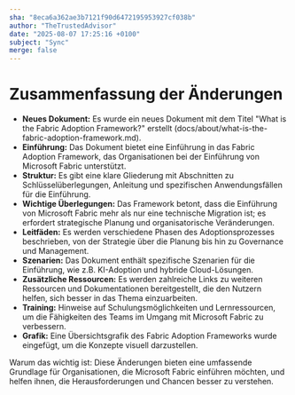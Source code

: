 ```yaml
---
sha: "8eca6a362ae3b7121f90d6472195953927cf038b"
author: "TheTrustedAdvisor"
date: "2025-08-07 17:25:16 +0100"
subject: "Sync"
merge: false
---
```


# Zusammenfassung der Änderungen

- **Neues Dokument:** Es wurde ein neues Dokument mit dem Titel "What is the Fabric Adoption Framework?" erstellt (docs/about/what-is-the-fabric-adoption-framework.md).
- **Einführung:** Das Dokument bietet eine Einführung in das Fabric Adoption Framework, das Organisationen bei der Einführung von Microsoft Fabric unterstützt.
- **Struktur:** Es gibt eine klare Gliederung mit Abschnitten zu Schlüsselüberlegungen, Anleitung und spezifischen Anwendungsfällen für die Einführung.
- **Wichtige Überlegungen:** Das Framework betont, dass die Einführung von Microsoft Fabric mehr als nur eine technische Migration ist; es erfordert strategische Planung und organisatorische Veränderungen.
- **Leitfäden:** Es werden verschiedene Phasen des Adoptionsprozesses beschrieben, von der Strategie über die Planung bis hin zu Governance und Management.
- **Szenarien:** Das Dokument enthält spezifische Szenarien für die Einführung, wie z.B. KI-Adoption und hybride Cloud-Lösungen.
- **Zusätzliche Ressourcen:** Es werden zahlreiche Links zu weiteren Ressourcen und Dokumentationen bereitgestellt, die den Nutzern helfen, sich besser in das Thema einzuarbeiten.
- **Training:** Hinweise auf Schulungsmöglichkeiten und Lernressourcen, um die Fähigkeiten des Teams im Umgang mit Microsoft Fabric zu verbessern.
- **Grafik:** Eine Übersichtsgrafik des Fabric Adoption Frameworks wurde eingefügt, um die Konzepte visuell darzustellen.

Warum das wichtig ist: Diese Änderungen bieten eine umfassende Grundlage für Organisationen, die Microsoft Fabric einführen möchten, und helfen ihnen, die Herausforderungen und Chancen besser zu verstehen.

